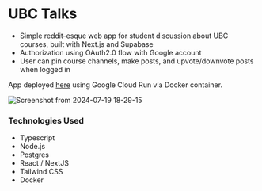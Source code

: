 # UBC Talks

- Simple reddit-esque web app for student discussion about UBC courses, built with Next.js and Supabase
- Authorization using OAuth2.0 flow with Google account
- User can pin course channels, make posts, and upvote/downvote posts when logged in

App deployed [here](https://ubc-talks-264ncfoefq-uw.a.run.app/home) using Google Cloud Run via Docker container.

![Screenshot from 2024-07-19 18-29-15](https://github.com/user-attachments/assets/7aa6c808-9d5e-4cf0-8057-4f50a300267a)

### Technologies Used
* Typescript
* Node.js
* Postgres
* React / NextJS
* Tailwind CSS
* Docker




